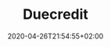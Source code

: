 ---
title: "Duecredit"
images: # Create a folder in /static/images/tools that has the same name as this current markdown file and place the images there. We only need the file name here. If this is not clear, please refer to existing tools as references.
  - path: duecredit-readme.png
categories:
  - Publishing and Sharing
tags:
  - References and Journals
  - Open Science
  - Publications
links:
  - name: duecredit
    link: https://github.com/duecredit/duecredit
summary: duecredit is being conceived to address the problem of inadequate citation of scientific software and methods, and limited visibility of donation requests for open-source software.
features:
platforms:
  - Any
fields:
plans:
  - name: Open Source
    description:
date: 2020-04-26T21:54:55+02:00
draft: false
---